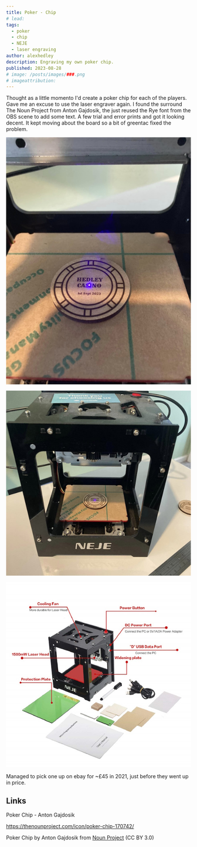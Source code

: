 ```yaml
---
title: Poker - Chip
# lead:
tags:
  - poker
  - chip
  - NEJE
  - laser engraving
author: alexhedley
description: Engraving my own poker chip.
published: 2023-08-28
# image: /posts/images/###.png
# imageattribution:
---
```


<!-- # Poker - Chip -->

<?# Markdown ?>
<?!^ "./../includes/posts/poker.md" /?>
<?#/ Markdown ?>

Thought as a little momento I'd create a poker chip for each of the players. Gave me an excuse to use the laser engraver again. I found the surround The Noun Project from Anton Gajdosik, the just reused the Rye font from the OBS scene to add some text. A few trial and error prints and got it looking decent. It kept moving about the board so a bit of greentac fixed the problem.

![Poker Chip](images/poker/poker-chip-2.jpg "Poker Chip")

![Poker Chip](images/poker/poker-chip-1.jpg "Poker Chip")

![NEJE - Laser engraver](images/poker/NEJE.jpg "Laser engraver")

Managed to pick one up on ebay for ~£45 in 2021, just before they went up in price.

## Links

Poker Chip - Anton Gajdosik

https://thenounproject.com/icon/poker-chip-170742/

Poker Chip by Anton Gajdosik from <a href="https://thenounproject.com/browse/icons/term/poker-chip/" target="_blank" title="Poker Chip Icons">Noun Project</a> (CC BY 3.0)
